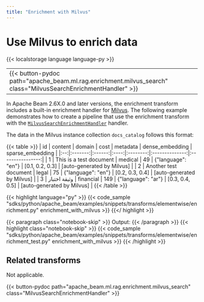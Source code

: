 ```yaml
---
title: "Enrichment with Milvus"
---
```

<!--
Licensed under the Apache License, Version 2.0 (the "License");
you may not use this file except in compliance with the License.
You may obtain a copy of the License at
http://www.apache.org/licenses/LICENSE-2.0
Unless required by applicable law or agreed to in writing, software
distributed under the License is distributed on an "AS IS" BASIS,
WITHOUT WARRANTIES OR CONDITIONS OF ANY KIND, either express or implied.
See the License for the specific language governing permissions and
limitations under the License.
-->

# Use Milvus to enrich data

{{< localstorage language language-py >}}

<table>
  <tr>
    <td>
      <a>
      {{< button-pydoc path="apache_beam.ml.rag.enrichment.milvus_search" class="MilvusSearchEnrichmentHandler" >}}
      </a>
   </td>
  </tr>
</table>

In Apache Beam 2.6X.0 and later versions, the enrichment transform includes
a built-in enrichment handler for
[Milvus](https://milvus.io/).
The following example demonstrates how to create a pipeline that use the enrichment transform with the [`MilvusSearchEnrichmentHandler`](https://beam.apache.org/releases/pydoc/current/apache_beam.ml.rag.enrichment.milvus_search.html#apache_beam.ml.rag.enrichment.milvus_search.MilvusSearchEnrichmentHandler) handler.

The data in the Milvus instance collection `docs_catalog` follows this format:

{{< table >}}
| id | content | domain | cost | metadata | dense_embedding | sparse_embedding |
|:--:|:-------:|:------:|:----:|:--------:|:--------------:|:----------------:|
| 1 | This is a test document | medical | 49 | {"language": "en"} | [0.1, 0.2, 0.3] | [auto-generated by Milvus] |
| 2 | Another test document | legal | 75 | {"language": "en"} | [0.2, 0.3, 0.4] | [auto-generated by Milvus] |
| 3 | وثيقة اختبار | financial | 149 | {"language": "ar"} | [0.3, 0.4, 0.5] | [auto-generated by Milvus] |
{{< /table >}}


{{< highlight language="py" >}}
{{< code_sample "sdks/python/apache_beam/examples/snippets/transforms/elementwise/enrichment.py" enrichment_with_milvus >}}
{{</ highlight >}}

{{< paragraph class="notebook-skip" >}}
Output:
{{< /paragraph >}}
{{< highlight class="notebook-skip" >}}
{{< code_sample "sdks/python/apache_beam/examples/snippets/transforms/elementwise/enrichment_test.py" enrichment_with_milvus >}}
{{< /highlight >}}

## Related transforms

Not applicable.

{{< button-pydoc path="apache_beam.ml.rag.enrichment.milvus_search" class="MilvusSearchEnrichmentHandler" >}}